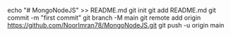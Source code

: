 echo "# MongoNodeJS" >> README.md
git init
git add README.md
git commit -m "first commit"
git branch -M main
git remote add origin https://github.com/NoorImran78/MongoNodeJS.git
git push -u origin main
